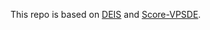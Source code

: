 This repo is based on [DEIS](https://github.com/qsh-zh/deis) and [Score-VPSDE](https://github.com/yang-song/score_sde).  
